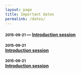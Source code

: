 ```yaml
---
layout: page
title: Important dates
permalink: /dates/
---
```




<h4><small>2015-09-21</small> &mdash; <a href="/introsession/">Introduction session</a></h4>

<h4><small>2015-09-21</small><br><a href="/introsession/">Introduction session</a></h4>

<h4><small>2015-09-21</small><br><a href="/introsession/">Introduction session</a></h4>

